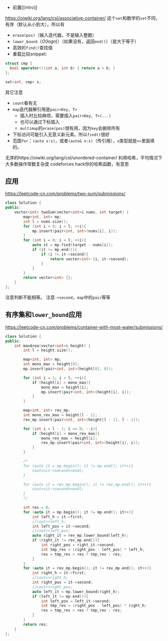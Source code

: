 - 前置[[intro]]

https://oiwiki.org/lang/csl/associative-container/
这个`set`和数学的`set`不同，有序（默认从小到大）。所以有
- `erase(pos)`（输入迭代器，不是输入整数）
- `lower_bound`（$O(logn)$）（如果没有，返回`end()`）（是大于等于）
- 高效的`find()`查找值
- 重载比较snippet:
```cpp
struct cmp {
  bool operator()(int a, int b) { return a > b; }
};

set<int, cmp> s;
```

其它注意
- `count`看有无
- `map`迭代器解引用是`pair<Key, T>`
  - 插入时比较麻烦，需要插入`pair<Key, T>(...)`
  - 也可以通过下标插入
  - `multimap`的`erase(pos)`很有用，因为`key`会删除所有
- 下标访问可能引入无意义新元素。所以`find()`很好
- 范围`for`：`(auto x:s)`，或者`(auto& x:s)`（传引用），`x`类型就是`<>`里面填的。

无序的https://oiwiki.org/lang/csl/unordered-container/
利用哈希，平均情况下大多数操作常数复杂度
codeforces hack你的哈希函数，有意思

## 应用
https://leetcode-cn.com/problems/two-sum/submissions/
```cpp
class Solution {
public:
    vector<int> twoSum(vector<int>& nums, int target) {
        map<int, int> mp;
        int l = nums.size();
        for (int i = 0; i < l; ++i){
            mp.insert(pair<int, int>(nums[i], i));
        }
        for (int i = 0; i < l; ++i){
            auto it = mp.find(target - nums[i]);
            if (it != mp.end()){
                if (i != it->second){
                    return vector<int> {i, it->second};
                }
            }
        }
        return vector<int> {};
    }
};
```
注意判断不能相等。
注意`->second`，`map`中的`pair`等等

## 有序集和`lower_bound`应用
https://leetcode-cn.com/problems/container-with-most-water/submissions/
```cpp
class Solution {
public:
    int maxArea(vector<int>& height) {
        int l = height.size();

        map<int, int> mp;
        int mono_max = height[0];
        mp.insert(pair<int, int>(height[0], 0));

        for (int i = 1; i < l; ++i){
            if (height[i] > mono_max){
                mono_max = height[i];
                mp.insert(pair<int, int>(height[i], i));
            }
        }

        map<int, int> rev_mp;
        int mono_rev_max = height[l - 1];
        rev_mp.insert(pair<int, int>(height[l - 1], l - 1));

        for (int i = l - 1; i >= 0; --i){
            if (height[i] > mono_rev_max){
                mono_rev_max = height[i];
                rev_mp.insert(pair<int, int>(height[i], i));
            }
        }

        /*
        for (auto it = mp.begin(); it != mp.end(); it++){
            cout<<it->second<<endl;
        }

        for (auto it = rev_mp.begin(); it != rev_mp.end(); it++){
            cout<<it->second<<endl;
        }
        */

        int res = 0;
        for (auto it = mp.begin(); it != mp.end(); it++){
            int left_h = it->first;
            //cout<<left_h;
            int left_pos = it->second;
            //cout<<left_pos;
            auto right_it = rev_mp.lower_bound(left_h);
            if (right_it != rev_mp.end()){
                int right_pos = right_it->second;
                int tmp_res = (right_pos - left_pos) * left_h;
                res = tmp_res > res ? tmp_res : res;
            }
        }
        for (auto it = rev_mp.begin(); it != rev_mp.end(); it++){
            int right_h = it->first;
            //cout<<right_h;
            int right_pos = it->second;
            //cout<<right_pos;
            auto left_it = mp.lower_bound(right_h);
            if (left_it != mp.end()){
                int left_pos = left_it->second;
                int tmp_res = (right_pos - left_pos) * right_h;
                res = tmp_res > res ? tmp_res : res;
            }
        }
        return res;
    }
};
```